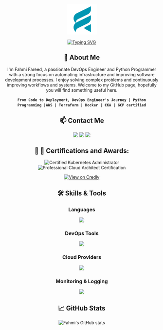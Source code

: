 <p align="center">
    <a href="https://fahmi.xyz">
        <picture>
            <source media="(prefers-color-scheme: dark)" srcset="https://github.com/fahmifareed/fahmifareed/blob/main/Black%20and%20White%20Circle%20Business%20Logo.png">
            <img src="https://github.com/fahmifareed/fahmifareed/blob/main/Black%20and%20White%20Circle%20Business%20Logo.png" height="100">
        </picture>
        
   <p align="center"> 
   <a href="https://git.io/typing-svg"><img src="https://readme-typing-svg.demolab.com?font=Protest+Guerrilla&size=30&pause=1000&color=2683AC&width=435&lines=Fahmi+Fareed+-+DevOps+Engineer" alt="Typing SVG" /></a>
    </a>
</p>


<!-- HASHNODE_BLOG:END -->

<div align="center">

## 🚀 About Me

I'm Fahmi Fareed, a passionate DevOps Engineer and Python Programmer with a strong focus on automating infrastructure and improving software development processes. I enjoy solving complex problems and continuously improving workflows and systems.
Welcome to my GitHub page, hopefully you will find something useful here.  

**`From Code to Deployment, DevOps Engineer's Journey | Python Programming |AWS | Terraform | Docker | CKA | GCP certified`**

## 📫 Contact Me

<p align="center">
  <a href="https://www.linkedin.com/in/fahmifareed"><img src="https://img.shields.io/badge/LinkedIn-0077B5?logo=linkedin&logoColor=white"></a>
  <a href="https://twitter.com/fvhmifvreed"><img src="https://img.shields.io/badge/Twitter-1DA1F2?logo=twitter&logoColor=white"></a>
  <a href="mailto:info@fahmi.xyz"><img src="https://img.shields.io/badge/Gmail-EA4335?logo=gmail&logoColor=white"></a>
</p>

</div>

<div align="center">

 ## :gift: :card_index: Certifications and Awards:

<p align="center">
   <img src="https://images.credly.com/size/340x340/images/8b8ed108-e77d-4396-ac59-2504583b9d54/cka_from_cncfsite__281_29.png" alt="Certified Kubernetes Administrator" width="100" height="100">
  <img src="https://images.credly.com/size/340x340/images/71c579e0-51fd-4247-b493-d2fa8167157a/image.png" alt="Professional Cloud Architect Certification" width="100" height="100">
</p>

<p align="center">
  <a href="https://www.credly.com/users/fahmi-farid/badges">
    <img src="https://img.shields.io/badge/View%20on-Credly-orange" alt="View on Credly" style="border: none;">
  </a>
</p>


## 🛠️ Skills & Tools

### Languages
<p align="center">
  <a href="https://skillicons.dev">
    <img src="https://skillicons.dev/icons?i=python,bash,yaml" />
  </a>
</p>

### DevOps Tools
<p align="center">
  <a href="https://skillicons.dev">
    <img src="https://skillicons.dev/icons?i=git,kubernetes,docker,ansible,terraform,jenkins,linux,nginx" />
  </a>
</p>


### Cloud Providers
<p align="center">
  <a href="https://skillicons.dev">
    <img src="https://skillicons.dev/icons?i=git,azure,gcp,aws" />
  </a>
</p>


### Monitoring & Logging
<p align="center">
  <a href="https://skillicons.dev">
    <img src="https://skillicons.dev/icons?i=prometheus,grafana,splunk,elastic" />
  </a>
</p>


## 📈 GitHub Stats

![Fahmi's GitHub stats](https://github-readme-stats.vercel.app/api?username=fahmifareed&show_icons=true&theme=radical)

</p>
